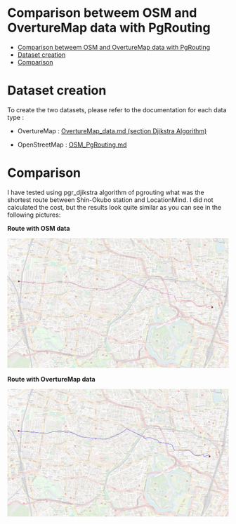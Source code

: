 # Comparison betweem OSM and OvertureMap data with PgRouting

- [Comparison betweem OSM and OvertureMap data with PgRouting](#comparison-betweem-osm-and-overturemap-data-with-pgrouting)
- [Dataset creation](#dataset-creation)
- [Comparison](#comparison)

# Dataset creation

To create the two datasets, please refer to the documentation for each data type :

- OvertureMap : [OvertureMap_data.md (section Djikstra Algorithm)](./OvertureMap_data.md)

- OpenStreetMap : [OSM_PgRouting.md](./OSM_PgRouting.md)

# Comparison

I have tested using pgr_djikstra algorithm of pgrouting what was the shortest route between Shin-Okubo station and LocationMind.
I did not calculated the cost, but the results look quite similar as you can see in the following pictures:

**Route with OSM data**

![Result for pg_routing test with OSM data between Shin-Okubo and LocationMind](./Images/Shin-Okubo_LM_OSM.png)

**Route with OvertureMap data**

![Result for pg_routing test with OvertureMap data between Shin-Okubo and LocationMind](./Images/Shin-Okubo_LM_OvertureMap.png)